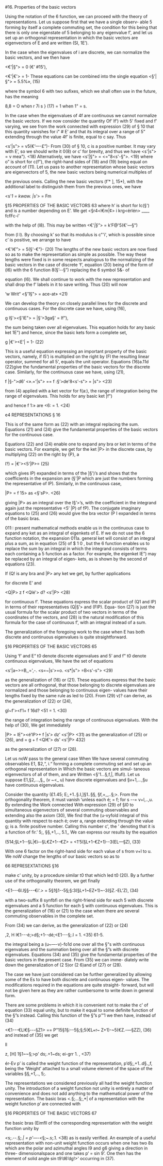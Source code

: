 #16. Properties of the basic vectors

Using the notation of the 6 function, we can proceed with the theory
of representations. Let us suppose ﬁrst that we have a single observ-
able 5 forming by itself a complete commuting set, the condition for
this being that there is only one eigenstate of 5 belonging to any
eigenvalue f’, and let us set up an orthogonal representation in which
the basic vectors are eigenvectors of E and are written (SI, 1E’).

In the case when the eigenvalues of i are discrete, we can normalize
the basic vectors, and we then have

<€’|§”> = 0 (€’ #15’),

<€'|€'> = 1-
These equations can be combined into the single equation
<§'|§"> = 5.5%», (15)

where the symbol 6 with two suﬁxes, which we shall often use in the
future, has the meaning

8,8 = O when r 7i s } (17)
= 1 when 1" = s.

In the case when the eigenvalues of 4f are continuous we cannot
normalize the basic vectors. If we now consider the quantity Of’ If’)
with 5' ﬁxed and f’ varying, we see from the work connected with
expression (29) of § 10 that this quantity vanishes for i" # E’ and
that its integral over a range of 5” extending through the value 4f’
is finite, equal to c say. Thus

<s'|s"> = v5(€’—-£”)-
From (30) of § 10, c is a positive number. It may vary with E’, so
we should write it 0(8) or c’ for brevity, and thus we have
<s'|s"> = v mea"). <18)
Alternatively, we have
<s'|§"> = <="8<s'-§">. <19)
where o” is short for c(f”), the right-hand sides of (18) and (19) being
equal on account of (11).
Let us pass to another representation whose basic vectors are
eigenvectors of 5, the new basic vectors being numerical multiples of

the previous oneis. Calling the new basic vectors (f’* ], 15*), with the
additional label to distinguish them from the previous ones, we have

<s'*1 = kwaw. |s'*> = Fm

§15 PROPERTIES OF THE BASIC VECTORS 63
where h’ is short for lc(§') and is a number depending on E’. We get
<§r4<l€m|¢> i krg<érlén> ____ fcfFc-i’ 

with the help of (l8). This may be written
<€'*|§”*> = k’F@'5(€'—§")

from (l l). By choosing k’ so that its modulus is c"'i', which is possible
since c’ is positive, we arrange to have

<€'*l€”*> = 5(§'-€")- (20)
The lengths of the new basic vectors are now fixed so as to make the
representation as simple as possible. The way these lengths were
fixed is in some respects analogous to the normalizing of the basic
vectors in the case of discrete ‘f’, equation (20) being of the form of
(l6) with the 6 function 8(§’--§”) replacing the 6 symbol 5&- of

equation (l6). We shall continue to work with the new representation
and shall drop the f‘ labels in it to save writing. Thus (20) will now

‘w Writ“ <§’1§"> = ace-at» <21)

We can develop the theory on closely parallel lines for the discrete
and continuous cases. For the discrete case we have, using (16),

g l§'><§'IE"> =  |§'>3ga§' = If”),

the sum being taken over all eigenvalues. This equation holds for
any basic ket 1E") and hence, since the basic kets form a complete set,

g |€'><E'| = 1- (22)

This is a useful equation expressing an important property of the
basic vectors, namely, if l5’) is multiplied on the right by (Fl the
resulting linear operator, summed for all 5', equals the unit operator.
Equations (16)a.11d (22)give the fundamental properties of the basic
vectors for the discrete case.
Similarly, for the continuous case we have, using (21),

f |§-">d6’ <».='|s"> == f :§’>de'8<s'-s"> = |s"> <23)

from (4) applied with a ket vector for f(a:), the range of integration
being the range of eigenvalues. This holds for any basic ket |f")

and hence
f 1:» are <6: = 1. <24)

e4 REPRESENTATIONS § 16

This is of the same form as (22) with an integral replacing the sum.
Equations (21) and (24) give the fundamental properties of the basic
vectors for the continuous case.

Equations (22) and (24) enable one to expand any bra or ket in
terms of the basic vectors. For example, we get for the ket |P> in the
discrete case, by multiplying (22) on the right by {P}, a

l?) =  |€'><5'|P>= (25)

which gives IP) expanded in terms of the ]§')’s and shows that the
coefficients in the expansion are (§'|P which are just the numbers
forming the representative of IP). Similarly, in the continuous case,

|P> = f 15> as <§'sP>. <26)

giving |P> as an integral over the I§’>’s, with the coefﬁcient in the
integrand again just the representative <5’ |P) of fP). The conjugate
imaginary equations to (25) and (26) would give the bra vector (P I
expanded in terms of the basic bras.

011:: present mathematical methods enable us in the continuous
case to expand any ket as an integral of eigenkets of E. If we do not
use the 6 function notation, the expansion 011a. general ket will consist
of an integral plus a sum, as in equation (25) of $ 1 0 , but the 6 function
enables us to replace the sum by an integral in which the integrand
consists of terms each containing a 5 function as a factor. For
example, the eigenket IE”) may be replaced by an integral of eigen-
kets, as is shown by the second of equations (23).

If (Q! is any bra and |P> any ket we get, by further applications

for discrete E’ and

<Q|P> z f <Qlé'> d? <s’|P> <28)

for continuous f’. These equations express the scalar product of (Q1
and IP) in terms of their representatives (Q|§’> and (FIP). Equa-
tion (27) is just the usual formula for the scalar product of two
vectors in terms of the coordinates of the vectors, and (28) is the
natural modification of this formula for the case of continuous f’,
with an integral instead of a sum.

The generalization of the foregoing work to the case when E has
both discrete and continuous eigenvalues is quite straightforward.

§16 PROPERTIES OF THE BASIC VECTORS 65

Using ‘f’ and E“ t0 denote discrete eigenvalues and 5’ and f" t0 denote
continuous eigenvalues, We have the set of equations

<s'|a~>=B,,=',-. <s=~|s'>=o. <s*|s"> =B<s'-s"> <29)

as the generalization of (16) or (21). These equations express that
the basic vectors are all orthogonal, that those belonging to discrete
eigenvalues are normalized and those belonging to continuous eigen-
values have their lengths ﬁxed by the same rule as led to (20). From
(29) v)? can derive, as the generalization of (22) or (24),

gl~f'><f’l+ f 16d? <51 = 1. <30)

the range of integration being the range of continuous eigenvalues.
With the help of (30), We get immediately

|P> =  lE"><é’lP>+ f |s'> dz’ <s'|P> <31)
as the generalization of (25) or (26), and
<QIP> = g <cnsr><araP>+ f <QI€’> ds’ <s'|P> 432)

as the generalization of (27) or (28).

Let us noW pass to the general case When We have several commuting
observables E1, $2,“, i.“ forming a complete commuting set and set up
an orthogonal representation in Which the basic vectors are simul-
taneous eigenvectors of all of them, and are Written <§'1...§,f,|, Iﬂufi).
Let us suppose E1,§2,...,§,, (v ~<\_ u) have discrete eigenvalues and
§v+1,...,§u have continuous eigenvalues.

Consider the quantity (£1.45; E;,+1..§.I,]§1..§§, §f,+,_..§;>. From the
orthogonality theorem, it must vanish ‘unless each é; = f; for
s --= v+l,..,u. By extending the Work connected With expression
(29) of §l0 to simultaneous eigenvectors of several commuting
observables and extending also the axiom (30), We ﬁnd that the
(u-vyfold integral of this quantity with respect to each é; over
a, range extending through the value g; is a. ﬁnite positive number.
Calling this number c', the ’ denoting that it is a function of
ﬁr.’ 5;, §§,+1,.., 5.1,, We can express our results by the equation

(514;§L+1--§L|€i--§L€Z+1--€Z> = <1’5(§L+1-€Z+1)--3(EL—§Z), (33)

With one 6 factor on the right-hand side for each value of s from
v+l to u. We noW change the lengths of our basic vectors so as to

66 REPRESEXTATIONS §16

make c' unity, by a procedure similar t0 that which led t0 (20). By
a further use of the orthogonality theorem, we get ﬁnally

<E1---6l.l§§---€i'.> = 5§1§1--5§;§:3(§L+1~EZ+1)~-3(§Z.-EL'Z), (34)

with a two-suffix 8 synfbﬁ on the right-friend side for each 5 with
discrete eigenvalues and a 5 function for each § with continuous
eigenvalues. This is the generalization of (16) or (21) to the case when
there are several commuting observables in the complete set.

From (34) we can derive, as the generalization of (22) or (24)

,2, H I€1---é;>d§;+1--dé;<E1---§;.l = 1. <35)
61-5.

the integral being a (u~—-v)-fo1d one over all the §"s with continuous
eigenvalues and the summation being over all the §”s with discrete
eigenvalues. Equations (34) and (35) give the fundamental properties
of the basic vectors in the present case. From (35) we can imme-
diately write down the generalization of (2 5)or (2 6)and of (27) or (28).

The case we have just considered can be further generalized by
allowing some of the Es to have both discrete and continuous eigen-
values. The modiﬁcations required in the equations are quite straight-
forward, but will not be given here as they are rather cumbersome to
write down in general form.

There are some problems in which it is convenient not to make the
c' of equation (33) equal unity, but to make it equal to some definite
function of the §”s instead. Calling this function of the §”s p’"1 we
then have, instead of (34)

<€1---€Ll€§---§Z1> == P"15§1§:--5§;§;5(€L+r~ Z+1)-~5(€Z.-—§ZZ), (36)
and instead of (35) we get

ll

z, [H] 1§1~~§;>p' ds;.+1~ds; ei-grr 1. , <37)

ér-Ev
p’ is called the weight function of the representation, p’d§;,+1..d§._f,
being the ‘Weight’ attached to a small volume element of the space
of the variables §§,+1,.., 5;.

The representations we considered previously all had the weight
function unity. The introduction of a weight function not unity is
entirely a matter of convenience and does not add anything to the
mathematical power of the representation. The basic bras <.§;...§;,*|
of a representation with the weight function p‘ are connected with

§16 PROPERTIES OF THE BASIC VECTORS 67

the basic bras (Eimﬂl of the corresponding representation with the
weight function unity by

<s;.--.§;.*| = p'—*-<§;~.s;.1. <38)
as is easily verified. An example of a useful representation with
non-unit weight function occurs when one has two 8s which are
the polar and azimuthal angles I9 and g6 giving a direction in three-
dimensionalspace and one takes p‘ = sin 9’. One then has the element
of solid angle sin t9’d6’dg!>' occurring in (37).
